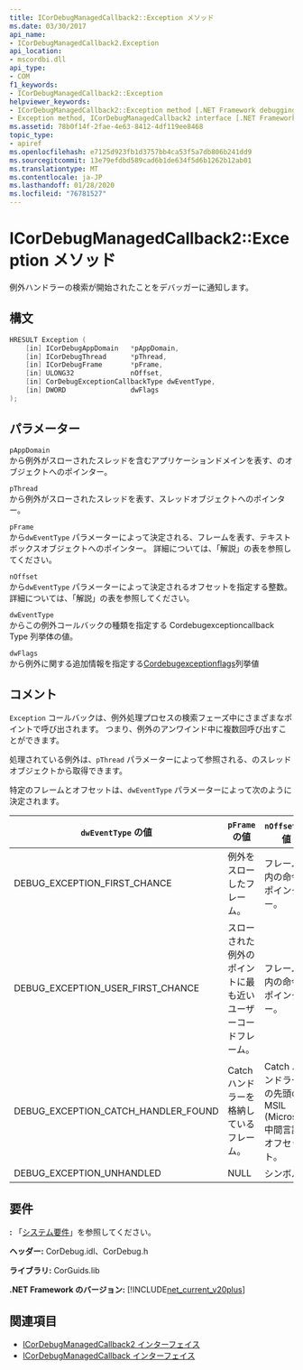 ```yaml
---
title: ICorDebugManagedCallback2::Exception メソッド
ms.date: 03/30/2017
api_name:
- ICorDebugManagedCallback2.Exception
api_location:
- mscordbi.dll
api_type:
- COM
f1_keywords:
- ICorDebugManagedCallback2::Exception
helpviewer_keywords:
- ICorDebugManagedCallback2::Exception method [.NET Framework debugging]
- Exception method, ICorDebugManagedCallback2 interface [.NET Framework debugging]
ms.assetid: 78b0f14f-2fae-4e63-8412-4df119ee8468
topic_type:
- apiref
ms.openlocfilehash: e7125d923fb1d3757bb4ca53f5a7db806b241dd9
ms.sourcegitcommit: 13e79efdbd589cad6b1de634f5d6b1262b12ab01
ms.translationtype: MT
ms.contentlocale: ja-JP
ms.lasthandoff: 01/28/2020
ms.locfileid: "76781527"
---
```

# <a name="icordebugmanagedcallback2exception-method"></a>ICorDebugManagedCallback2::Exception メソッド
例外ハンドラーの検索が開始されたことをデバッガーに通知します。  
  
## <a name="syntax"></a>構文  
  
```cpp  
HRESULT Exception (  
    [in] ICorDebugAppDomain   *pAppDomain,  
    [in] ICorDebugThread      *pThread,  
    [in] ICorDebugFrame       *pFrame,  
    [in] ULONG32              nOffset,  
    [in] CorDebugExceptionCallbackType dwEventType,  
    [in] DWORD                dwFlags  
);  
```  
  
## <a name="parameters"></a>パラメーター  
 `pAppDomain`  
 から例外がスローされたスレッドを含むアプリケーションドメインを表す、のオブジェクトへのポインター。  
  
 `pThread`  
 から例外がスローされたスレッドを表す、スレッドオブジェクトへのポインター。  
  
 `pFrame`  
 から`dwEventType` パラメーターによって決定される、フレームを表す、テキストボックスオブジェクトへのポインター。 詳細については、「解説」の表を参照してください。  
  
 `nOffset`  
 から`dwEventType` パラメーターによって決定されるオフセットを指定する整数。 詳細については、「解説」の表を参照してください。  
  
 `dwEventType`  
 からこの例外コールバックの種類を指定する Cordebugexceptioncallback Type 列挙体の値。  
  
 `dwFlags`  
 から例外に関する追加情報を指定する[Cordebugexceptionflags](cordebugexceptionflags-enumeration.md)列挙値  
  
## <a name="remarks"></a>コメント  
 `Exception` コールバックは、例外処理プロセスの検索フェーズ中にさまざまなポイントで呼び出されます。 つまり、例外のアンワインド中に複数回呼び出すことができます。  
  
 処理されている例外は、`pThread` パラメーターによって参照される、のスレッドオブジェクトから取得できます。  
  
 特定のフレームとオフセットは、`dwEventType` パラメーターによって次のように決定されます。  
  
|`dwEventType` の値|`pFrame` の値|`nOffset` の値|  
|----------------------------|-----------------------|------------------------|  
|DEBUG_EXCEPTION_FIRST_CHANCE|例外をスローしたフレーム。|フレーム内の命令ポインター。|  
|DEBUG_EXCEPTION_USER_FIRST_CHANCE|スローされた例外のポイントに最も近いユーザーコードフレーム。|フレーム内の命令ポインター。|  
|DEBUG_EXCEPTION_CATCH_HANDLER_FOUND|Catch ハンドラーを格納しているフレーム。|Catch ハンドラーの先頭の MSIL (Microsoft 中間言語) オフセット。|  
|DEBUG_EXCEPTION_UNHANDLED|NULL|シンボル.|  
  
## <a name="requirements"></a>要件  
 **:** 「[システム要件](../../../../docs/framework/get-started/system-requirements.md)」を参照してください。  
  
 **ヘッダー:** CorDebug.idl、CorDebug.h  
  
 **ライブラリ:** CorGuids.lib  
  
 **.NET Framework のバージョン:** [!INCLUDE[net_current_v20plus](../../../../includes/net-current-v20plus-md.md)]  
  
## <a name="see-also"></a>関連項目

- [ICorDebugManagedCallback2 インターフェイス](icordebugmanagedcallback2-interface.md)
- [ICorDebugManagedCallback インターフェイス](icordebugmanagedcallback-interface.md)
